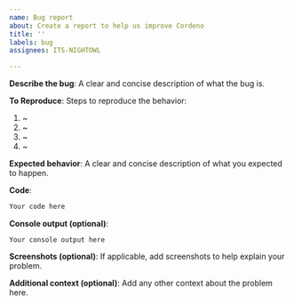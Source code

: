 ```yaml
---
name: Bug report
about: Create a report to help us improve Cordeno
title: ''
labels: bug
assignees: ITS-NIGHTOWL

---
```


**Describe the bug**:
A clear and concise description of what the bug is.

**To Reproduce**:
Steps to reproduce the behavior:
1. ~
2. ~
3. ~
4. ~

**Expected behavior**:
A clear and concise description of what you expected to happen.

**Code**:
```ts
Your code here
```

**Console output (optional)**:
```shell
Your console output here
```


**Screenshots (optional)**:
If applicable, add screenshots to help explain your problem.

**Additional context (optional)**:
Add any other context about the problem here.
